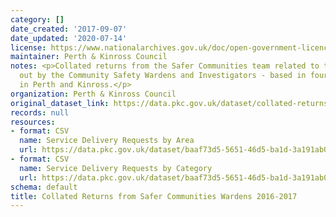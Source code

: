 ```yaml
---
category: []
date_created: '2017-09-07'
date_updated: '2020-07-14'
license: https://www.nationalarchives.gov.uk/doc/open-government-licence/version/3/
maintainer: Perth & Kinross Council
notes: <p>Collated returns from the Safer Communities team related to the work carried
  out by the Community Safety Wardens and Investigators - based in four key areas
  in Perth and Kinross.</p>
organization: Perth & Kinross Council
original_dataset_link: https://data.pkc.gov.uk/dataset/collated-returns-from-safer-communities-wardens-2016-2017
records: null
resources:
- format: CSV
  name: Service Delivery Requests by Area
  url: https://data.pkc.gov.uk/dataset/baaf73d5-5651-46d5-ba1d-3a191ab07984/resource/35bb119f-60c4-406b-9011-244186ad6ec4/download/service-delivery-requests-by-area.csv
- format: CSV
  name: Service Delivery Requests by Category
  url: https://data.pkc.gov.uk/dataset/baaf73d5-5651-46d5-ba1d-3a191ab07984/resource/6e5c53ee-3b95-4107-9c35-f26a2f4c1ade/download/service-delivery-requests-by-category.csv
schema: default
title: Collated Returns from Safer Communities Wardens 2016-2017
---
```

